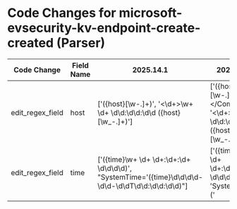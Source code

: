 # Code Changes for microsoft-evsecurity-kv-endpoint-create-created (Parser)

| Code Change | Field Name | 2025.14.1 | 2025.15.1 |
|-------------|------------|-----------|------------|
| edit_regex_field | host | ['<Computer>({host}[\w\-.]+)</Computer>', '<\d+>\w+ \d+ \d\d:\d\d:\d\d ({host}[\w_\-\.]+)'] | ['<Computer>({host}[\w\-.]+)<\/Computer>', '<\d+>\w+ \d+ \d\d:\d\d:\d\d ({host}[\w_\-\.]+)'] |
| edit_regex_field | time | ['({time}\w+ \d+ \d+:\d+:\d+ \d\d\d\d)', "SystemTime='({time}\d\d\d\d-\d\d-\d\dT\d\d:\d\d:\d\d)"] | ['({time}\w+ \d+ \d+:\d+:\d+ \d\d\d\d)', 'SystemTime=(\'|")({time}\d\d\d\d-\d\d-\d\dT\d\d:\d\d:\d\d)'] |